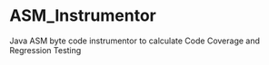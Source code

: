 # ASM_Instrumentor
Java ASM byte code instrumentor to calculate Code Coverage and Regression Testing
